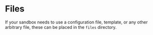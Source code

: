 # Files

If your sandbox needs to use a configuration file, template, or any other 
arbitrary file, these can be placed in the `files` directory.